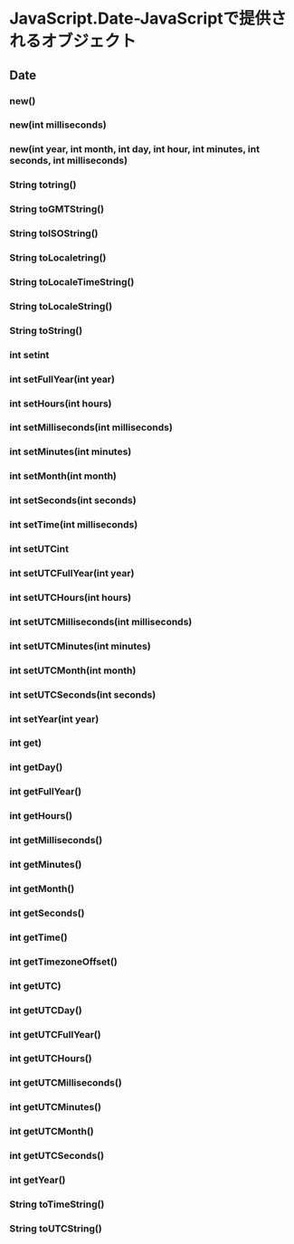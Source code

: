JavaScript.Date-JavaScriptで提供されるオブジェクト
====================

Date
--------------------

### new()
### new(int milliseconds)
### new(int year, int month, int day, int hour, int minutes, int seconds, int milliseconds)
### String totring()
### String toGMTString()
### String toISOString()
### String toLocaletring()
### String toLocaleTimeString()
### String toLocaleString()
### String toString()
### int setint 
### int setFullYear(int year)
### int setHours(int hours)
### int setMilliseconds(int milliseconds)
### int setMinutes(int minutes)
### int setMonth(int month)
### int setSeconds(int seconds)
### int setTime(int milliseconds)
### int setUTCint 
### int setUTCFullYear(int year)
### int setUTCHours(int hours)
### int setUTCMilliseconds(int milliseconds)
### int setUTCMinutes(int minutes)
### int setUTCMonth(int month)
### int setUTCSeconds(int seconds)
### int setYear(int year)
### int get)
### int getDay()
### int getFullYear()
### int getHours()
### int getMilliseconds()
### int getMinutes()
### int getMonth()
### int getSeconds()
### int getTime()
### int getTimezoneOffset()
### int getUTC)
### int getUTCDay()
### int getUTCFullYear()
### int getUTCHours()
### int getUTCMilliseconds()
### int getUTCMinutes()
### int getUTCMonth()
### int getUTCSeconds()
### int getYear()
### String toTimeString()
### String toUTCString()
